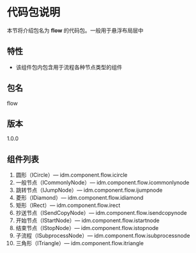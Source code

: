# 代码包说明
本节将介绍包名为 **flow** 的代码包。一般用于悬浮布局层中
## 特性
- 该组件包内包含用于流程各种节点类型的组件

## 包名
flow
## 版本
1.0.0
## 组件列表
1. 圆形（ICircle）— idm.component.flow.icircle
2. 一般节点（ICommonlyNode）— idm.component.flow.icommonlynode
3. 跳转节点（IJumpNode）— idm.component.flow.ijumpnode
4. 菱形（IDiamond）— idm.component.flow.idiamond
5. 矩形（IRect）— idm.component.flow.irect
6. 抄送节点（ISendCopyNode）— idm.component.flow.isendcopynode
7. 开始节点（IStartNode）— idm.component.flow.istartnode
8. 结束节点（IStopNode）— idm.component.flow.istopnode
9. 子流程（ISubprocessNode）— idm.component.flow.isubprocessnode
10. 三角形（ITriangle）— idm.component.flow.itriangle